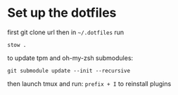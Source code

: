 # Set up the dotfiles
first git clone url then in `~/.dotfiles` run
```
stow .
```
to update tpm and oh-my-zsh submodules: 
```
git submodule update --init --recursive
```
then launch tmux and run: `prefix + I` to reinstall plugins
